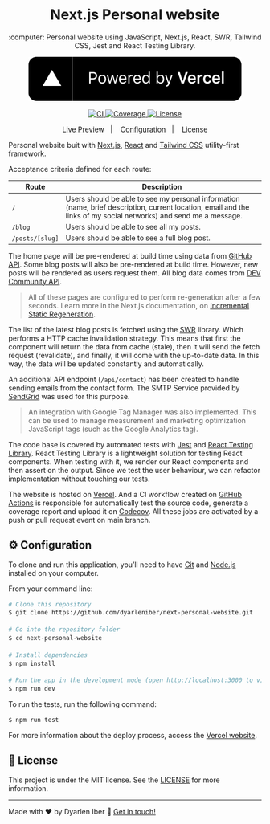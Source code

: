 <h1 align="center">
  Next.js Personal website
</h1>

<p align="center">
  :computer: Personal website using JavaScript, Next.js, React, SWR, Tailwind CSS, Jest and React Testing Library.
</p>

<p align="center">
  <a href="https://vercel.com">
    <img src="./public/powered-by-vercel.svg" alt="Powered by Vercel">
  </a>
</p>

<p align="center">
  <a href="https://github.com/dyarleniber/next-personal-website/actions?query=workflow%3ACI">
    <img alt="CI" src="https://github.com/dyarleniber/next-personal-website/workflows/CI/badge.svg">
  </a>
  <a href="https://codecov.io/gh/dyarleniber/next-personal-website">
    <img alt="Coverage" src="https://img.shields.io/codecov/c/github/dyarleniber/next-personal-website">
  </a>
  <a href="https://github.com/dyarleniber/next-personal-website/blob/main/LICENSE">
    <img alt="License" src="https://img.shields.io/github/license/dyarleniber/next-personal-website">
  </a>
</p>

<p align="center">
  <a href="https://next-personal-website-five.vercel.app">Live Preview</a>&nbsp;&nbsp;&nbsp;|&nbsp;&nbsp;&nbsp;
  <a href="#gear-configuration">Configuration</a>&nbsp;&nbsp;&nbsp;|&nbsp;&nbsp;&nbsp;
  <a href="#memo-license">License</a>
</p>

Personal website buit with [Next.js](https://nextjs.org), [React](https://reactjs.org) and [Tailwind CSS](https://tailwindcss.com) utility-first framework.

Acceptance criteria defined for each route:

Route | Description
--- | ---
`/` | Users should be able to see my personal information (name, brief description, current location, email and the links of my social networks) and send me a message.
`/blog` | Users should be able to see all my posts.
`/posts/[slug]` | Users should be able to see a full blog post.

The home page will be pre-rendered at build time using data from [GitHub API](https://docs.github.com/en/free-pro-team@latest/rest). Some blog posts will also be pre-rendered at build time. However, new posts will be rendered as users request them. All blog data comes from [DEV Community API](https://docs.dev.to/api).

> All of these pages are configured to perform re-generation after a few seconds. Learn more in the Next.js documentation, on [Incremental Static Regeneration](https://nextjs.org/docs/basic-features/data-fetching#incremental-static-regeneration).

The list of the latest blog posts is fetched using the [SWR](https://swr.vercel.app/) library. Which performs a HTTP cache invalidation strategy. This means that first the component will return the data from cache (stale), then it will send the fetch request (revalidate), and finally, it will come with the up-to-date data. In this way, the data will be updated constantly and automatically.

An additional API endpoint (`/api/contact`) has been created to handle sending emails from the contact form. The SMTP Service provided by [SendGrid](https://sendgrid.com/) was used for this purpose.

> An integration with Google Tag Manager was also implemented. This can be used to manage measurement and marketing optimization JavaScript tags (such as the Google Analytics tag).

The code base is covered by automated tests with [Jest](https://jestjs.io) and [React Testing Library](https://testing-library.com/docs/react-testing-library/intro). React Testing Library is a lightweight solution for testing React components. When testing with it, we render our React components and then assert on the output. Since we test the user behaviour, we can refactor implementation without touching our tests.

The website is hosted on [Vercel](https://vercel.com). And a CI workflow created on [GitHub Actions](https://github.com/features/actions) is responsible for automatically test the source code, generate a coverage report and upload it on [Codecov](https://codecov.io). All these jobs are activated by a push or pull request event on main branch.

## :gear: Configuration

To clone and run this application, you’ll need to have [Git](https://git-scm.com) and [Node.js](https://nodejs.org) installed on your computer.

From your command line:

```bash
# Clone this repository
$ git clone https://github.com/dyarleniber/next-personal-website.git

# Go into the repository folder
$ cd next-personal-website

# Install dependencies
$ npm install

# Run the app in the development mode (open http://localhost:3000 to view it in the browser)
$ npm run dev
```

To run the tests, run the following command:

```bash
$ npm run test
```

For more information about the deploy process, access the [Vercel website](https://vercel.com).

## :memo: License

This project is under the MIT license. See the [LICENSE](https://github.com/dyarleniber/next-personal-website/blob/main/LICENSE) for more information.

---

Made with ♥ by Dyarlen Iber :wave: [Get in touch!](https://dyarleniber.com)
